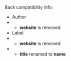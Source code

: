 Back compatibility info:
* Author
* * **website** is removed
* Label
* * **website** is removed
* * **title** renamed to **name**


